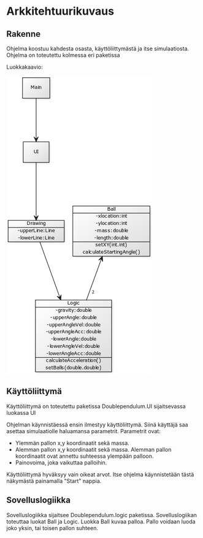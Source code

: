 # Arkkitehtuurikuvaus

## Rakenne
Ohjelma koostuu kahdesta osasta, käyttöliittymästä ja itse simulaatiosta.
Ohjelma on toteutettu kolmessa eri paketissa

Luokkakaavio:

![GitHub Logo](/Dokumentaatio/DoublependulumLuokat.png)


## Käyttöliittymä
Käyttöliittymä on toteutettu paketissa Doublependulum.UI sijaitsevassa luokassa UI

Ohjelman käynnistäessä ensin ilmestyy käyttöliittymä. Siinä käyttäjä saa asettaa 
simulaatiolle haluamansa parametrit. Parametrit ovat:
 - Ylemmän pallon x,y koordinaatit sekä massa.
 - Alemman pallon x,y koordinaatit sekä massa. Alemman pallon koordinaatit ovat
   annettu suhteessa ylempään palloon.
 - Painovoima, joka vaikuttaa palloihin.

Käyttöliittymä hyväksyy vain oikeat arvot.
Itse ohjelma käynnistetään tästä näkymästä painamalla "Start" nappia.

## Sovelluslogiikka
Sovelluslogiikka sijaitsee Doublependulum.logic paketissa.
Sovelluslogiikan toteuttaa luokat Ball ja Logic. 
Luokka Ball kuvaa palloa. Pallo voidaan luoda joko yksin, tai toisen pallon suhteen.

